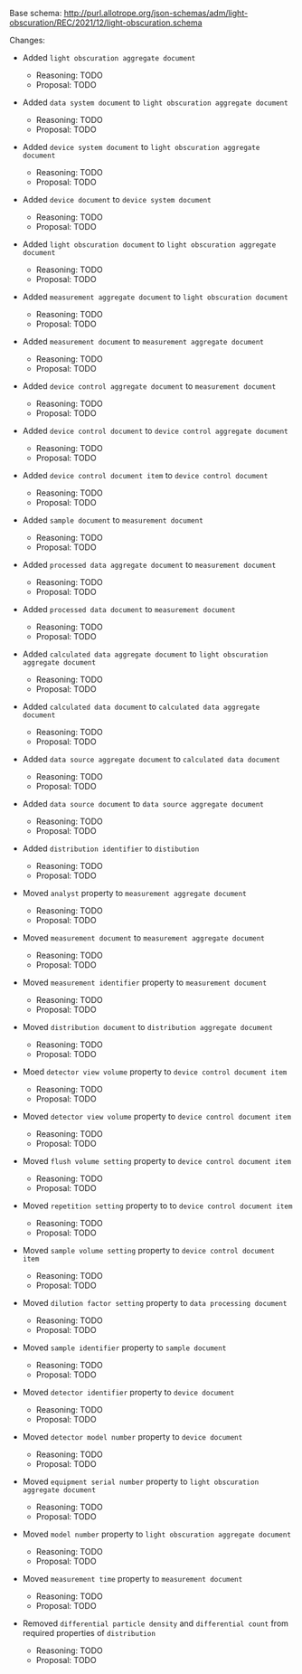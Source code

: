Base schema: http://purl.allotrope.org/json-schemas/adm/light-obscuration/REC/2021/12/light-obscuration.schema

Changes:

- Added `light obscuration aggregate document`

  - Reasoning: TODO
  - Proposal: TODO

- Added `data system document` to `light obscuration aggregate document`

  - Reasoning: TODO
  - Proposal: TODO

- Added `device system document` to `light obscuration aggregate document`

  - Reasoning: TODO
  - Proposal: TODO

- Added `device document` to `device system document`

  - Reasoning: TODO
  - Proposal: TODO

- Added `light obscuration document` to `light obscuration aggregate document`

  - Reasoning: TODO
  - Proposal: TODO

- Added `measurement aggregate document` to `light obscuration document`

  - Reasoning: TODO
  - Proposal: TODO

- Added `measurement document` to `measurement aggregate document`

  - Reasoning: TODO
  - Proposal: TODO

- Added `device control aggregate document` to `measurement document`

  - Reasoning: TODO
  - Proposal: TODO

- Added `device control document` to `device control aggregate document`

  - Reasoning: TODO
  - Proposal: TODO

- Added `device control document item` to `device control document`

  - Reasoning: TODO
  - Proposal: TODO

- Added `sample document` to `measurement document`

  - Reasoning: TODO
  - Proposal: TODO

- Added `processed data aggregate document` to `measurement document`

  - Reasoning: TODO
  - Proposal: TODO

- Added `processed data document` to `measurement document`

  - Reasoning: TODO
  - Proposal: TODO

- Added `calculated data aggregate document` to `light obscuration aggregate document`

  - Reasoning: TODO
  - Proposal: TODO

- Added `calculated data document` to `calculated data aggregate document`

  - Reasoning: TODO
  - Proposal: TODO

- Added `data source aggregate document` to `calculated data document`

  - Reasoning: TODO
  - Proposal: TODO

- Added `data source document` to `data source aggregate document`

  - Reasoning: TODO
  - Proposal: TODO

- Added `distribution identifier` to `distibution`

  - Reasoning: TODO
  - Proposal: TODO

- Moved `analyst` property to `measurement aggregate document`

  - Reasoning: TODO
  - Proposal: TODO

- Moved `measurement document` to `measurement aggregate document`

  - Reasoning: TODO
  - Proposal: TODO

- Moved `measurement identifier` property to `measurement document`

  - Reasoning: TODO
  - Proposal: TODO

- Moved `distribution document` to `distribution aggregate document`

  - Reasoning: TODO
  - Proposal: TODO

- Moed `detector view volume` property to `device control document item`

  - Reasoning: TODO
  - Proposal: TODO

- Moved `detector view volume` property to `device control document item`

  - Reasoning: TODO
  - Proposal: TODO

- Moved `flush volume setting` property to `device control document item`

  - Reasoning: TODO
  - Proposal: TODO

- Moved `repetition setting` property to to `device control document item`

  - Reasoning: TODO
  - Proposal: TODO

- Moved `sample volume setting` property to `device control document item`

  - Reasoning: TODO
  - Proposal: TODO

- Moved `dilution factor setting` property to `data processing document`

  - Reasoning: TODO
  - Proposal: TODO

- Moved `sample identifier` property to `sample document`

  - Reasoning: TODO
  - Proposal: TODO

- Moved `detector identifier` property to `device document`

  - Reasoning: TODO
  - Proposal: TODO

- Moved `detector model number` property to `device document`

  - Reasoning: TODO
  - Proposal: TODO

- Moved `equipment serial number` property to `light obscuration aggregate document`

  - Reasoning: TODO
  - Proposal: TODO

- Moved `model number` property to `light obscuration aggregate document`

  - Reasoning: TODO
  - Proposal: TODO

- Moved `measurement time` property to `measurement document`

  - Reasoning: TODO
  - Proposal: TODO

- Removed `differential particle density` and `differential count` from required properties of `distribution`
  - Reasoning: TODO
  - Proposal: TODO
